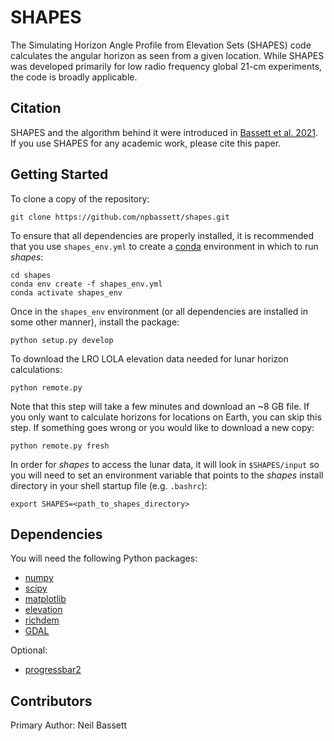 # SHAPES
The Simulating Horizon Angle Profile from Elevation Sets (SHAPES) code calculates the angular horizon as seen from a given location. While SHAPES was developed primarily for low radio frequency global 21-cm experiments, the code is broadly applicable.

## Citation
SHAPES and the algorithm behind it were introduced in [Bassett et al. 2021](https://ui.adsabs.harvard.edu/abs/2021arXiv210602153B/abstract). If you use SHAPES for any academic work, please cite this paper.

## Getting Started
To clone a copy of the repository:
```
git clone https://github.com/npbassett/shapes.git
```
To ensure that all dependencies are properly installed, it is recommended that you use `shapes_env.yml` to create a [conda](conda.io) environment in which to run *shapes*:
```
cd shapes
conda env create -f shapes_env.yml
conda activate shapes_env
```
Once in the `shapes_env` environment (or all dependencies are installed in some other manner), install the package:
```
python setup.py develop
```
To download the LRO LOLA elevation data needed for lunar horizon calculations:
```
python remote.py
```
Note that this step will take a few minutes and download an ~8 GB file. If you only want to calculate horizons for locations on Earth, you can skip this step. If something goes wrong or you would like to download a new copy:
```
python remote.py fresh
```
In order for *shapes* to access the lunar data, it will look in `$SHAPES/input` so you will need to set an environment variable that points to the *shapes* install directory in your shell startup file (e.g. `.bashrc`):
```
export SHAPES=<path_to_shapes_directory>
```

## Dependencies
You will need the following Python packages:
* [numpy](http://www.numpy.org/)
* [scipy](http://www.scipy.org/)
* [matplotlib](http://matplotlib.org/)
* [elevation](https://pypi.org/project/elevation/)
* [richdem](https://richdem.readthedocs.io/en/latest/)
* [GDAL](https://pypi.org/project/GDAL/)

Optional:
* [progressbar2](https://progressbar-2.readthedocs.io/en/latest/)

## Contributors
Primary Author: Neil Bassett
